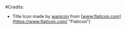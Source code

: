 #Credits:

 * Title Icon made by [wanicon](https://www.flaticon.com/authors/wanicon "wanicon") from [www.flaticon.com](https://www.flaticon.com/ "Flaticon")